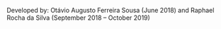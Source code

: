Developed by: Otávio Augusto Ferreira Sousa (June 2018) and Raphael Rocha da Silva (September 2018 – October 2019)